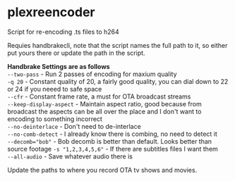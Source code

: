 # plexreencoder
Script for re-encoding .ts files to h264

Requies handbrakecli, note that the script names the full path to it, so either put yours there or update the path in the script.

**Handbrake Settings are as follows**  
`--two-pass` - Run 2 passes of encoding for maxium quality  
 `-q 20` - Constant quality of 20, a fairly good quality, you can dial down to 22 or 24 if you neeed to safe space  
`--cfr` - Constant frame rate, a must for OTA broadcast streams          
`--keep-display-aspect` - Maintain aspect ratio, good because from broadcast the aspects can be all over the place and I don't want to encoding to something incorrect    
`--no-deinterlace` - Don't need to de-interlace   
`--no-comb-detect` - I already know there is combing, no need to detect it   
`--decomb="bob"` - Bob decomb is better than default. Looks better than source footage
`-s "1,2,3,4,5,6"` - If there are subtitles files I want them   
`--all-audio` - Save whatever audio there is  


Update the paths to where you record OTA tv shows and movies.